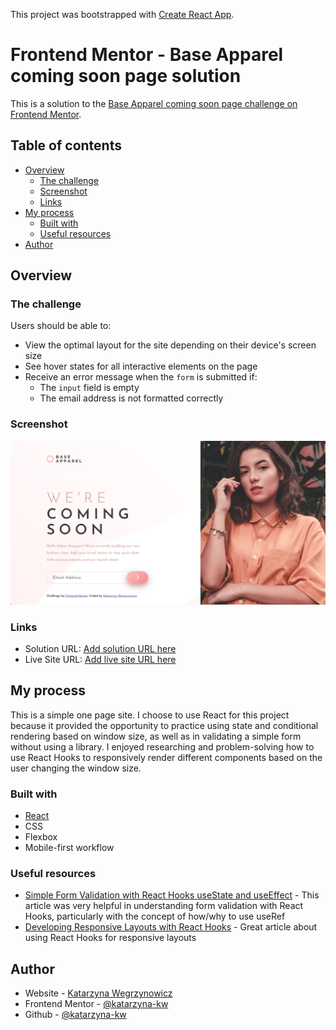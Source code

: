 This project was bootstrapped with [Create React App](https://github.com/facebook/create-react-app).

# Frontend Mentor - Base Apparel coming soon page solution

This is a solution to the [Base Apparel coming soon page challenge on Frontend Mentor](https://www.frontendmentor.io/challenges/base-apparel-coming-soon-page-5d46b47f8db8a7063f9331a0).

## Table of contents

- [Overview](#overview)
  - [The challenge](#the-challenge)
  - [Screenshot](#screenshot)
  - [Links](#links)
- [My process](#my-process)
  - [Built with](#built-with)
  - [Useful resources](#useful-resources)
- [Author](#author)

## Overview

### The challenge

Users should be able to:

- View the optimal layout for the site depending on their device's screen size
- See hover states for all interactive elements on the page
- Receive an error message when the `form` is submitted if:
  - The `input` field is empty
  - The email address is not formatted correctly

### Screenshot

![](./public/images/base-apparel.png)


### Links

- Solution URL: [Add solution URL here](https://github.com/katarzyna-kw/landing-page-preview)
- Live Site URL: [Add live site URL here](https://katarzyna-kw.github.io/landing-page-preview/)

## My process
This is a simple one page site. I choose to use React for this project because it provided the opportunity to practice using state and conditional rendering based on window size, as well as in validating a simple form without using a library. I enjoyed researching and problem-solving how to use React Hooks to responsively render different components based on the user changing the window size.

### Built with

- [React](https://reactjs.org/)
- CSS
- Flexbox
- Mobile-first workflow


### Useful resources

- [Simple Form Validation with React Hooks useState and useEffect](https://kitson-broadhurst.medium.com/simple-form-validation-with-react-hooks-usestate-and-useeffect-57620d808cc8) - This article was very helpful in understanding form validation with React Hooks, particularly with the concept of how/why to use useRef
- [Developing Responsive Layouts with React Hooks](https://blog.logrocket.com/developing-responsive-layouts-with-react-hooks/) - Great article about using React Hooks for responsive layouts


## Author

- Website - [Katarzyna Wegrzynowicz](https://katarzyna-kw.github.io/portfolio-website/)
- Frontend Mentor - [@katarzyna-kw](https://www.frontendmentor.io/profile/katarzyna-kw)
- Github - [@katarzyna-kw](https://github.com/katarzyna-kw)
